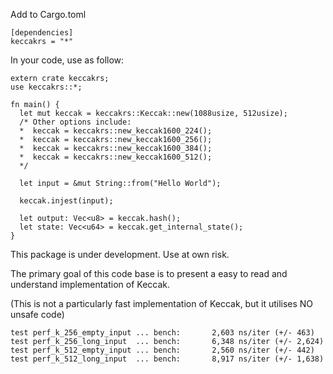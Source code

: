 Add to Cargo.toml

    [dependencies]
    keccakrs = "*"

In your code, use as follow:

    extern crate keccakrs;
    use keccakrs::*;

    fn main() {
      let mut keccak = keccakrs::Keccak::new(1088usize, 512usize);
      /* Other options include:
      *  keccak = keccakrs::new_keccak1600_224();
      *  keccak = keccakrs::new_keccak1600_256();
      *  keccak = keccakrs::new_keccak1600_384();
      *  keccak = keccakrs::new_keccak1600_512();
      */

      let input = &mut String::from("Hello World");
      
      keccak.injest(input);

      let output: Vec<u8> = keccak.hash();
      let state: Vec<u64> = keccak.get_internal_state();
    }

This package is under development. Use at own risk.

The primary goal of this code base is to present a easy to read and understand implementation of Keccak.

(This is not a particularly fast implementation of Keccak, but it utilises NO unsafe code)

    test perf_k_256_empty_input ... bench:       2,603 ns/iter (+/- 463)
    test perf_k_256_long_input  ... bench:       6,348 ns/iter (+/- 2,624)
    test perf_k_512_empty_input ... bench:       2,560 ns/iter (+/- 442)
    test perf_k_512_long_input  ... bench:       8,917 ns/iter (+/- 1,638)
